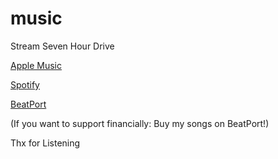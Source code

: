 # music
Stream Seven Hour Drive


[Apple Music](https://music.apple.com/us/album/seven-hour-drive-feat-musa/1840629317?i=1840629319)

[Spotify](https://open.spotify.com/artist/385RdaI2gko9oNwXnupput)

[BeatPort](https://www.beatport.com/release/seven-hour-drive/5399336)

(If you want to support financially: Buy my songs on BeatPort!)

Thx for Listening
